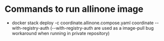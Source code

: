 
# Commands to run allinone image
 * docker stack deploy -c coordinate.allinone.compose.yaml coordinate --with-registry-auth
 (--with-registry-auth are used as a image-pull bug workaround when running in private repository)

